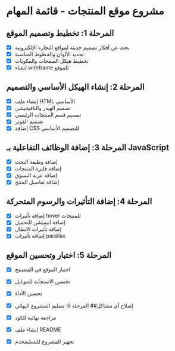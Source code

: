 # مشروع موقع المنتجات - قائمة المهام

## المرحلة 1: تخطيط وتصميم الموقع
- [x] بحث عن أفكار تصميم حديثة لمواقع التجارة الإلكترونية
- [x] تحديد الألوان والخطوط المناسبة
- [x] تخطيط هيكل الصفحات والمكونات
- [x] إنشاء wireframe للموقع

## المرحلة 2: إنشاء الهيكل الأساسي والتصميم
- [x] إنشاء ملف HTML الأساسي
- [x] تصميم الهيدر والنافيجيشن
- [x] تصميم قسم المنتجات الرئيسي
- [x] تصميم الفوتر
- [x] إضافة CSS للتصميم الأساسي

## المرحلة 3: إضافة الوظائف التفاعلية بـ JavaScript
- [x] إضافة وظيفة البحث
- [x] إضافة فلترة المنتجات
- [x] إضافة عربة التسوق
- [x] إضافة تفاصيل المنتج

## المرحلة 4: إضافة التأثيرات والرسوم المتحركة
- [x] إضافة تأثيرات hover للمنتجات
- [x] إضافة انيميشن للتحميل
- [x] إضافة تأثيرات الانتقال
- [x] إضافة تأثيرات parallax

## المرحلة 5: اختبار وتحسين الموقع
- [x] اختبار الموقع في المتصفح
- [x] تحسين الاستجابة للموبايل
- [x] تحسين الأداء
- [x] إصلاح أي مشاكل## المرحلة 6: تسليم المشروع النهائي
- [x] مراجعة نهائية للكود
- [x] إنشاء ملف README
- [x] تجهيز المشروع للتسليمخدم

